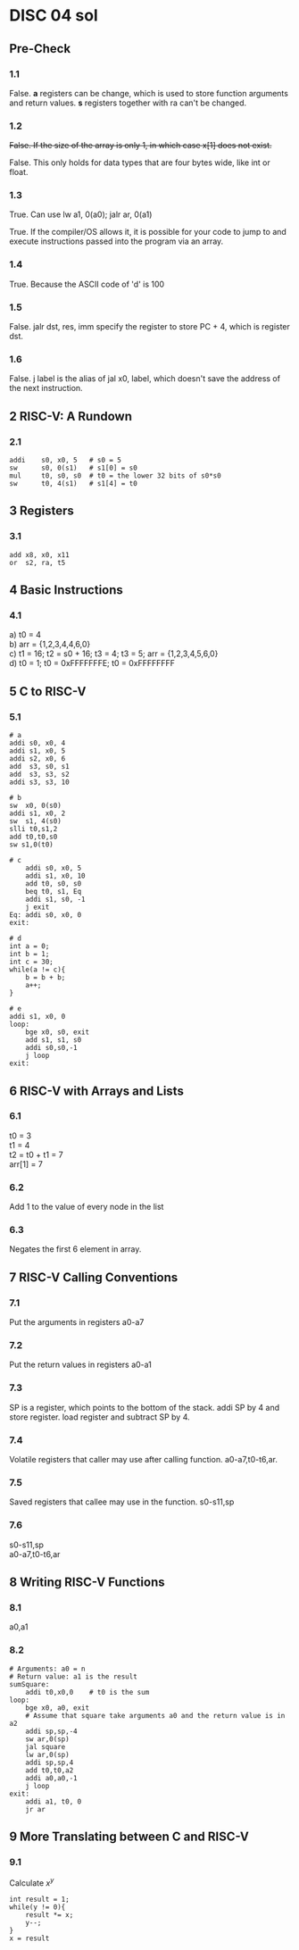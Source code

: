 # DISC 04 sol

## Pre-Check<br>
### 1.1<br>
False. **a** registers can be change, which is used to store function arguments and return values. **s** registers together with ra can't be changed.

### 1.2<br>
~~False. If the size of the array is only 1, in which case x[1] does not exist.~~

False. This only holds for data types that are four bytes wide, like int or float.

### 1.3<br>
True. Can use lw a1, 0(a0); jalr ar, 0(a1)

True. If the compiler/OS allows it, it is possible for your code to jump to and execute instructions passed into the program via an array.

### 1.4<br>
True. Because the ASCII code of 'd' is 100

### 1.5<br>
False. jalr dst, res, imm  specify the register to store PC + 4, which is register dst.

### 1.6<br>
False. j label is the alias of jal x0, label, which doesn't save the address of the next instruction.

## 2 RISC-V: A Rundown<br>
### 2.1<br>
```
addi    s0, x0, 5   # s0 = 5
sw      s0, 0(s1)   # s1[0] = s0
mul     t0, s0, s0  # t0 = the lower 32 bits of s0*s0
sw      t0, 4(s1)   # s1[4] = t0
```

## 3 Registers<br>
### 3.1<br>
```
add x8, x0, x11
or  s2, ra, t5
```

## 4 Basic Instructions<br>
### 4.1<br>
a) t0 = 4<br>
b) arr = {1,2,3,4,4,6,0}<br>
c) t1 = 16; t2 = s0 + 16; t3 = 4; t3 = 5; arr = {1,2,3,4,5,6,0}<br>
d) t0 = 1; t0 = 0xFFFFFFFE; t0 = 0xFFFFFFFF

## 5 C to RISC-V<br>
### 5.1<br>
```
# a
addi s0, x0, 4
addi s1, x0, 5
addi s2, x0, 6
add  s3, s0, s1
add  s3, s3, s2
addi s3, s3, 10

# b
sw  x0, 0(s0)
addi s1, x0, 2
sw  s1, 4(s0)
slli t0,s1,2
add t0,t0,s0
sw s1,0(t0)

# c
    addi s0, x0, 5
    addi s1, x0, 10
    add t0, s0, s0
    beq t0, s1, Eq
    addi s1, s0, -1
    j exit
Eq: addi s0, x0, 0
exit:

# d
int a = 0;
int b = 1;
int c = 30;
while(a != c){
    b = b + b;
    a++;
}

# e
addi s1, x0, 0
loop:
    bge x0, s0, exit
    add s1, s1, s0
    addi s0,s0,-1
    j loop
exit:
```

## 6 RISC-V with Arrays and Lists<br>
### 6.1<br>
t0 = 3<br>
t1 = 4<br>
t2 = t0 + t1 = 7<br>
arr[1] = 7

### 6.2<br>
Add 1 to the value of every node in the list

### 6.3<br>
Negates the first 6 element in array.

## 7 RISC-V Calling Conventions<br>
### 7.1<br>
Put the arguments in registers a0-a7

### 7.2<br>
Put the return values in registers a0-a1

### 7.3<br>
SP is a register, which points to the bottom of the stack. addi SP by 4 and store register. load register and subtract SP by 4.

### 7.4<br>
Volatile registers that caller may use after calling function. a0-a7,t0-t6,ar.

### 7.5<br>
Saved registers that callee may use in the function. s0-s11,sp

### 7.6<br>
s0-s11,sp<br>
a0-a7,t0-t6,ar

## 8 Writing RISC-V Functions<br>
### 8.1<br>
a0,a1

### 8.2<br>
```
# Arguments: a0 = n
# Return value: a1 is the result
sumSquare:
    addi t0,x0,0    # t0 is the sum
loop:   
    bge x0, a0, exit
    # Assume that square take arguments a0 and the return value is in a2
    addi sp,sp,-4
    sw ar,0(sp)
    jal square
    lw ar,0(sp)
    addi sp,sp,4
    add t0,t0,a2
    addi a0,a0,-1
    j loop
exit:
    addi a1, t0, 0
    jr ar
```

## 9 More Translating between C and RISC-V<br>
### 9.1<br>
Calculate $x^{y}$
```
int result = 1;
while(y != 0){
    result *= x;
    y--;
}
x = result
```
